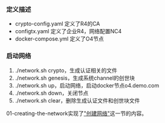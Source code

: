 ### 定义描述

* crypto-config.yaml 定义了R4的CA
* configtx.yaml 定义了企业R4，网络配置NC4
* docker-compose.yml 定义了O4节点

### 启动网络
1. ./network.sh crypto，生成认证相关的文件
1. ./network.sh genesis，生成系统channel的创世块
1. ./network.sh up，启动网络，启动docker节点o4.demo.com
1. ./network.sh down，关闭节点
1. ./network.sh clear，删除生成认证文件和创世块文件

01-creating-the-network实现了["创建网络"](https://github.com/stephenwu2020/fabric-step-by-step#%E5%88%9B%E5%BB%BA%E7%BD%91%E7%BB%9C)这一节的内容。


